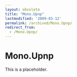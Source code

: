 ```yaml
---
layout: obsolete
title: "Mono.Upnp"
lastmodified: '2009-03-12'
permalink: /archived/Mono.Upnp/
redirect_from:
  - /Mono.Upnp/
---
```


Mono.Upnp
=========

This is a placeholder.

